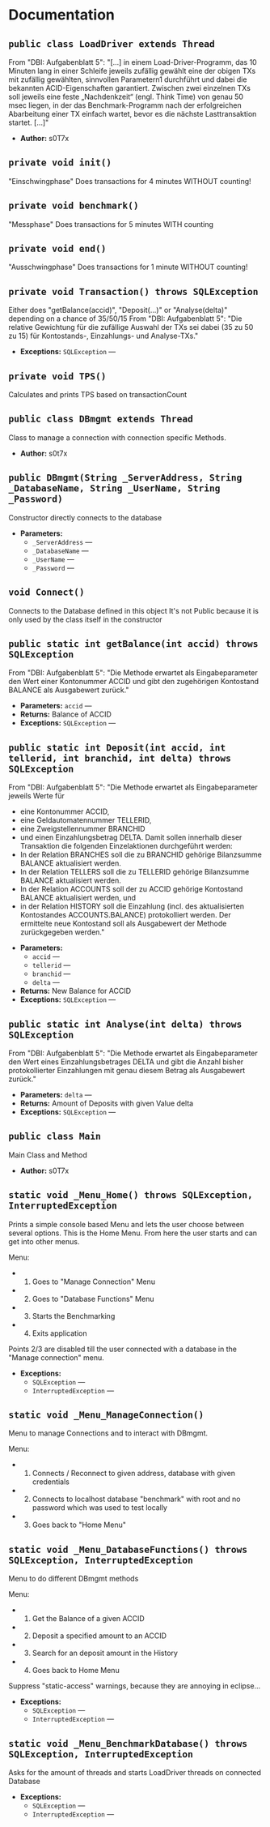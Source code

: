 <!-- ![alt text](https://github.com/s0t7x/WHS.DBI.Bextasy/raw/master/imageedit_1_2350814130.png "Logo") -->


# Documentation

## `public class LoadDriver extends Thread`

From "DBI: Aufgabenblatt 5": "[...] in einem Load-Driver-Programm, das 10 Minuten lang in einer Schleife jeweils zufällig gewählt eine der obigen TXs mit zufällig gewählten, sinnvollen Parametern1 durchführt und dabei die bekannten ACID-Eigenschaften garantiert. Zwischen zwei einzelnen TXs soll jeweils eine feste „Nachdenkzeit“ (engl. Think Time) von genau 50 msec liegen, in der das Benchmark-Programm nach der erfolgreichen Abarbeitung einer TX einfach wartet, bevor es die nächste Lasttransaktion startet. [...]"

 * **Author:** s0T7x

     <p>

## `private void init()`

"Einschwingphase" Does transactions for 4 minutes WITHOUT counting!

## `private void benchmark()`

"Messphase" Does transactions for 5 minutes WITH counting

## `private void end()`

"Ausschwingphase" Does transactions for 1 minute WITHOUT counting!

## `private void Transaction() throws SQLException`

Either does "getBalance(accid)", "Deposit(...)" or "Analyse(delta)" depending on a chance of 35/50/15 From "DBI: Aufgabenblatt 5": "Die relative Gewichtung für die zufällige Auswahl der TXs sei dabei (35 zu 50 zu 15) für Kontostands-, Einzahlungs- und Analyse-TXs."

 * **Exceptions:** `SQLException` — 

## `private void TPS()`

Calculates and prints TPS based on transactionCount

## `public class DBmgmt extends Thread`

Class to manage a connection with connection specific Methods.

 * **Author:** s0t7x

## `public DBmgmt(String _ServerAddress, String _DatabaseName, String _UserName, String _Password)`

Constructor directly connects to the database

 * **Parameters:**
   * `_ServerAddress` — 
   * `_DatabaseName` — 
   * `_UserName` — 
   * `_Password` — 

## `void Connect()`

Connects to the Database defined in this object It's not Public because it is only used by the class itself in the constructor

## `public static int getBalance(int accid) throws SQLException`

From "DBI: Aufgabenblatt 5": "Die Methode erwartet als Eingabeparameter den Wert einer Kontonummer ACCID und gibt den zugehörigen Kontostand BALANCE als Ausgabewert zurück."

 * **Parameters:** `accid` — 
 * **Returns:** Balance of ACCID
 * **Exceptions:** `SQLException` — 

## `public static int Deposit(int accid, int tellerid, int branchid, int delta) throws SQLException`

From "DBI: Aufgabenblatt 5": "Die Methode erwartet als Eingabeparameter jeweils Werte für
- eine Kontonummer ACCID,
- eine Geldautomatennummer TELLERID,
- eine Zweigstellennummer BRANCHID
- und einen Einzahlungsbetrag DELTA.
Damit sollen innerhalb dieser Transaktion die folgenden Einzelaktionen durchgeführt werden:
- In der Relation BRANCHES soll die zu BRANCHID gehörige Bilanzsumme BALANCE aktualisiert werden.
- In der Relation TELLERS soll die zu TELLERID gehörige Bilanzsumme BALANCE aktualisiert werden.
- In der Relation ACCOUNTS soll der zu ACCID gehörige Kontostand BALANCE aktualisiert werden, und
- in der Relation HISTORY soll die Einzahlung (incl. des aktualisierten Kontostandes ACCOUNTS.BALANCE) protokolliert werden.
Der ermittelte neue Kontostand soll als Ausgabewert der Methode zurückgegeben werden."

 * **Parameters:**
   * `accid` — 
   * `tellerid` — 
   * `branchid` — 
   * `delta` — 
 * **Returns:** New Balance for ACCID
 * **Exceptions:** `SQLException` — 

## `public static int Analyse(int delta) throws SQLException`

From "DBI: Aufgabenblatt 5": "Die Methode erwartet als Eingabeparameter den Wert eines Einzahlungsbetrages DELTA und gibt die Anzahl bisher protokollierter Einzahlungen mit genau diesem Betrag als Ausgabewert zurück."

 * **Parameters:** `delta` — 
 * **Returns:** Amount of Deposits with given Value delta
 * **Exceptions:** `SQLException` — 

## `public class Main`

Main Class and Method

 * **Author:** s0T7x

     <p>

## `static void _Menu_Home() throws SQLException, InterruptedException`

Prints a simple console based Menu and lets the user choose between several options. This is the Home Menu. From here the user starts and can get into other menus.

Menu:
- 1. Goes to "Manage Connection" Menu
- 2. Goes to "Database Functions" Menu
- 3. Starts the Benchmarking
- 4. Exits application

Points 2/3 are disabled till the user connected with a database in the "Manage connection" menu.

 * **Exceptions:**
   * `SQLException` — 
   * `InterruptedException` — 

## `static void _Menu_ManageConnection()`

Menu to manage Connections and to interact with DBmgmt.

Menu:
- 1. Connects / Reconnect to given address, database with given credentials
- 2. Connects to localhost database "benchmark" with root and no password which was used to test locally
- 3. Goes back to "Home Menu"

## `static void _Menu_DatabaseFunctions() throws SQLException, InterruptedException`

Menu to do different DBmgmt methods

Menu:
- 1. Get the Balance of a given ACCID
- 2. Deposit a specified amount to an ACCID
- 3. Search for an deposit amount in the History
- 4. Goes back to Home Menu

Suppress "static-access" warnings, because they are annoying in eclipse...

 * **Exceptions:**
   * `SQLException` — 
   * `InterruptedException` — 

## `static void _Menu_BenchmarkDatabase() throws SQLException, InterruptedException`

Asks for the amount of threads and starts LoadDriver threads on connected Database

 * **Exceptions:**
   * `SQLException` — 
   * `InterruptedException` — 
